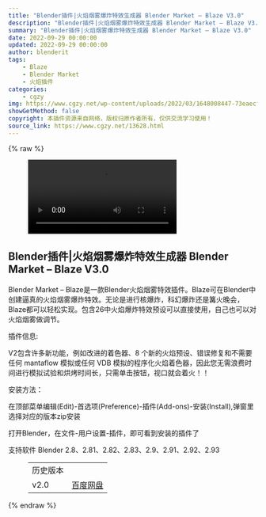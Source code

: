 ```yaml
---
title: "Blender插件|火焰烟雾爆炸特效生成器 Blender Market – Blaze V3.0"
description: "Blender插件|火焰烟雾爆炸特效生成器 Blender Market – Blaze V3.0"
summary: "Blender插件|火焰烟雾爆炸特效生成器 Blender Market – Blaze V3.0"
date: 2022-09-29 00:00:00
updated: 2022-09-29 00:00:00
author: blenderit
tags: 
    - Blaze
    - Blender Market
    - 火焰插件
categories:
    - cgzy
img: https://www.cgzy.net/wp-content/uploads/2022/03/1648008447-73eaecf729262dc.jpg
showGetMethod: false
copyright: 本插件资源来自网络，版权归原作者所有，仅供交流学习使用！
source_link: https://www.cgzy.net/13628.html
---
```


{% raw %}
<figure class="wp-block-video aligncenter"><video controls src="https://cloud.video.taobao.com/play/u/195004553/p/1/e/6/t/1/352432449238.mp4"></video></figure><div class="wp-block-pandastudio-title"><div class="title_style_01"><h2 id="h2-0">Blender插件|火焰烟雾爆炸特效生成器 Blender Market – Blaze V3.0</h2></div></div><p class="is-style-text-indent-2em"> Blender Market – Blaze是一款Blender火焰烟雾特效插件。Blaze可在Blender中创建逼真的火焰烟雾爆炸特效。无论是进行核爆炸，科幻爆炸还是篝火晚会， Blaze都可以轻松实现。包含26中火焰爆炸特效预设可以直接使用，自己也可以对火焰烟雾做调节。</p><div class="wp-block-pandastudio-title"><div class="title_style_01"><p>插件信息:</p></div></div><p>V2包含许多新功能，例如改进的着色器、8 个新的火焰预设、错误修复和不需要任何 mantaflow 模拟或任何 VDB 模拟的程序化火焰着色器，因此您无需浪费时间进行模拟试验和烘烤时间长，只需单击按钮，视口就会着火！！</p><div class="wp-block-pandastudio-title"><div class="title_style_01"><p>安装方法：</p></div></div><p>在顶部菜单编辑(Edit)-首选项(Preference)-插件(Add-ons)-安装(Install),弹窗里选择对应的版本zip安装</p><p>打开Blender，在文件-用户设置-插件，即可看到安装的插件了</p><div class="wp-block-pandastudio-tips"><div class="tip success "><p>支持软件 Blender 2.8、2.81、2.82、2.83、2.9、2.91、2.92、2.93</p>
</div></div><figure class="wp-block-table"><table><tbody><tr><td>历史版本</td><td></td></tr><tr><td>v2.0</td><td><a href="https://www.cgzy.net/go?_=5fec804918aHR0cHM6Ly9wYW4uYmFpZHUuY29tL3MvMXBYM0MzZUd5M1VlVXBIQUg4c1BtX0E%2FcHdkPXlodHc%3D" data-type="URL" data-id="https://www.cgzy.net/go?_=5fec804918aHR0cHM6Ly9wYW4uYmFpZHUuY29tL3MvMXBYM0MzZUd5M1VlVXBIQUg4c1BtX0E%2FcHdkPXlodHc%3D" target="_blank" rel="noreferrer noopener">百度网盘</a></td></tr></tbody></table></figure>
<div style="display: none">cgzy</div>
{% endraw %}